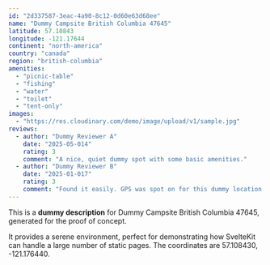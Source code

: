 ```yaml
---
id: "2d337587-3eac-4a90-8c12-0d60e63d68ee"
name: "Dummy Campsite British Columbia 47645"
latitude: 57.10843
longitude: -121.17644
continent: "north-america"
country: "canada"
region: "british-columbia"
amenities:
  - "picnic-table"
  - "fishing"
  - "water"
  - "toilet"
  - "tent-only"
images:
  - "https://res.cloudinary.com/demo/image/upload/v1/sample.jpg"
reviews:
  - author: "Dummy Reviewer A"
    date: "2025-05-014"
    rating: 3
    comment: "A nice, quiet dummy spot with some basic amenities."
  - author: "Dummy Reviewer B"
    date: "2025-01-017"
    rating: 3
    comment: "Found it easily. GPS was spot on for this dummy location."
---
```


This is a **dummy description** for Dummy Campsite British Columbia 47645, generated for the proof of concept.

It provides a serene environment, perfect for demonstrating how SvelteKit can handle a large number of static pages. The coordinates are 57.108430, -121.176440.

